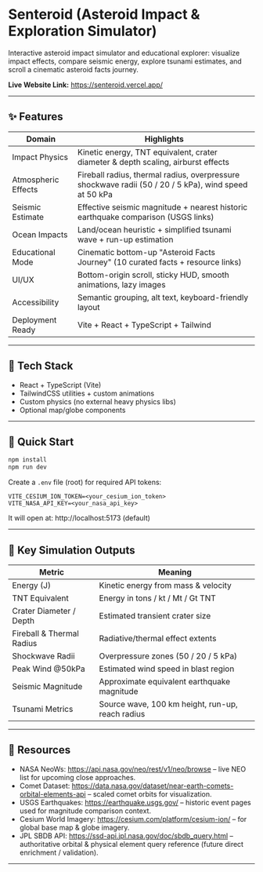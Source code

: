# Senteroid (Asteroid Impact & Exploration Simulator)

Interactive asteroid impact simulator and educational explorer: visualize impact effects, compare seismic energy, explore tsunami estimates, and scroll a cinematic asteroid facts journey.

**Live Website Link:** https://senteroid.vercel.app/

---


## ✨ Features

| Domain              | Highlights                                                                                            |
| ------------------- | ----------------------------------------------------------------------------------------------------- |
| Impact Physics      | Kinetic energy, TNT equivalent, crater diameter & depth scaling, airburst effects                     |
| Atmospheric Effects | Fireball radius, thermal radius, overpressure shockwave radii (50 / 20 / 5 kPa), wind speed at 50 kPa |
| Seismic Estimate    | Effective seismic magnitude + nearest historic earthquake comparison (USGS links)                     |
| Ocean Impacts       | Land/ocean heuristic + simplified tsunami wave + run-up estimation                                    |
| Educational Mode    | Cinematic bottom-up "Asteroid Facts Journey" (10 curated facts + resource links)                      |
| UI/UX               | Bottom-origin scroll, sticky HUD, smooth animations, lazy images                                      |
| Accessibility       | Semantic grouping, alt text, keyboard-friendly layout                                                 |
| Deployment Ready    | Vite + React + TypeScript + Tailwind                                                                  |

---

## 🧠 Tech Stack

- React + TypeScript (Vite)
- TailwindCSS utilities + custom animations
- Custom physics (no external heavy physics libs)
- Optional map/globe components

---

## 🚀 Quick Start

```bash
npm install
npm run dev
```

Create a `.env` file (root) for required API tokens:
```
VITE_CESIUM_ION_TOKEN=<your_cesium_ion_token>
VITE_NASA_API_KEY=<your_nasa_api_key>
```

It will open at: http://localhost:5173 (default)

---

## 🔬 Key Simulation Outputs

| Metric                    | Meaning                                          |
| ------------------------- | ------------------------------------------------ |
| Energy (J)                | Kinetic energy from mass & velocity              |
| TNT Equivalent            | Energy in tons / kt / Mt / Gt TNT                |
| Crater Diameter / Depth   | Estimated transient crater size                  |
| Fireball & Thermal Radius | Radiative/thermal effect extents                 |
| Shockwave Radii           | Overpressure zones (50 / 20 / 5 kPa)             |
| Peak Wind @50kPa          | Estimated wind speed in blast region             |
| Seismic Magnitude         | Approximate equivalent earthquake magnitude      |
| Tsunami Metrics           | Source wave, 100 km height, run-up, reach radius |

---


## 🔗 Resources

- NASA NeoWs: https://api.nasa.gov/neo/rest/v1/neo/browse – live NEO list for upcoming close approaches.
- Comet Dataset: https://data.nasa.gov/dataset/near-earth-comets-orbital-elements-api – scaled comet orbits for visualization.
- USGS Earthquakes: https://earthquake.usgs.gov/ – historic event pages used for magnitude comparison context.
- Cesium World Imagery: https://cesium.com/platform/cesium-ion/ – for global base map & globe imagery.
- JPL SBDB API: https://ssd-api.jpl.nasa.gov/doc/sbdb_query.html – authoritative orbital & physical element query reference (future direct enrichment / validation).

---

